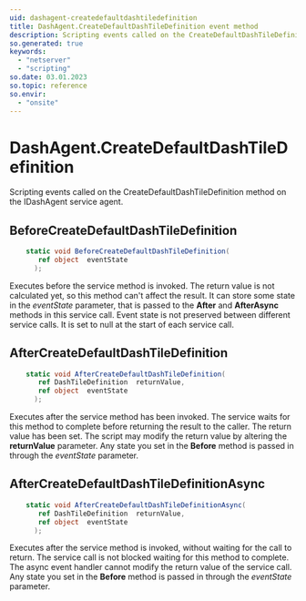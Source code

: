 ```yaml
---
uid: dashagent-createdefaultdashtiledefinition
title: DashAgent.CreateDefaultDashTileDefinition event method
description: Scripting events called on the CreateDefaultDashTileDefinition method on the DashAgent service agent.
so.generated: true
keywords:
  - "netserver"
  - "scripting"
so.date: 03.01.2023
so.topic: reference
so.envir:
  - "onsite"
---
```

# DashAgent.CreateDefaultDashTileDefinition

Scripting events called on the <see cref='M:SuperOffice.CRM.Services.IDashAgent.CreateDefaultDashTileDefinition'>CreateDefaultDashTileDefinition</see> method on the <see cref='IDashAgent'>IDashAgent</see>  service agent.

## BeforeCreateDefaultDashTileDefinition
```cs
    static void BeforeCreateDefaultDashTileDefinition(
       ref object  eventState
      );
```
Executes before the service method is invoked.
The return value is not calculated yet, so this method can't affect the result.
It can store some state in the *eventState* parameter, that is passed to the **After** and **AfterAsync** methods in this service call.
Event state is not preserved between different service calls. It is set to null at the start of each service call.
## AfterCreateDefaultDashTileDefinition
```cs
    static void AfterCreateDefaultDashTileDefinition(
       ref DashTileDefinition  returnValue,
       ref object  eventState
      );
```
Executes after the service method has been invoked. The service waits for this method to complete before returning the result to the caller.
The return value has been set. The script may modify the return value by altering the **returnValue** parameter.
Any state you set in the **Before** method is passed in through the *eventState* parameter.
## AfterCreateDefaultDashTileDefinitionAsync
```cs
    static void AfterCreateDefaultDashTileDefinitionAsync(
       ref DashTileDefinition  returnValue,
       ref object  eventState
      );
```
Executes after the service method is invoked, without waiting for the call to return.
The service call is not blocked waiting for this method to complete.
The async event handler cannot modify the return value of the service call.
Any state you set in the **Before** method is passed in through the *eventState* parameter.

